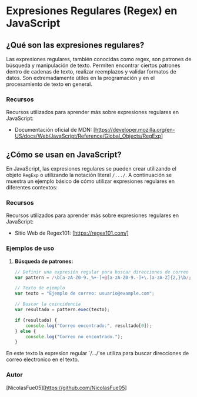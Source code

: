 # Expresiones Regulares (Regex) en JavaScript

## ¿Qué son las expresiones regulares?

Las expresiones regulares, también conocidas como regex, son patrones de búsqueda y manipulación de texto. Permiten encontrar ciertos patrones dentro de cadenas de texto, realizar reemplazos y validar formatos de datos. Son extremadamente útiles en la programación y en el procesamiento de texto en general.

### Recursos
Recursos utilizados para aprender más sobre expresiones regulares en JavaScript:
- Documentación oficial de MDN: [https://developer.mozilla.org/en-US/docs/Web/JavaScript/Reference/Global_Objects/RegExp]

## ¿Cómo se usan en JavaScript?

En JavaScript, las expresiones regulares se pueden crear utilizando el objeto `RegExp` o utilizando la notación literal `/.../`. A continuación se muestra un ejemplo básico de cómo utilizar expresiones regulares en diferentes contextos:

### Recursos
Recursos utilizados para aprender más sobre expresiones regulares en JavaScript:
- Sitio Web de Regex101: [https://regex101.com/]

### Ejemplos de uso

1. **Búsqueda de patrones:**

   ```javascript
   // Definir una expresión regular para buscar direcciones de correo electrónico
   var pattern = /\b[a-zA-Z0-9._%+-]+@[a-zA-Z0-9.-]+\.[a-zA-Z]{2,}\b/;

   // Texto de ejemplo
   var texto = "Ejemplo de correo: usuario@example.com";

   // Buscar la coincidencia
   var resultado = pattern.exec(texto);

   if (resultado) {
       console.log("Correo encontrado:", resultado[0]);
   } else {
       console.log("Correo no encontrado.");
   }
    ```

En este texto la expresion regular `/.../'se utiliza para buscar direcciones de correo electronico en el texto.



### Autor
[NicolasFue05][https://github.com/NicolasFue05]
